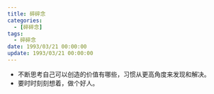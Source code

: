 ```yaml
---
title: 碎碎念
categories: 
  - [碎碎念]
tags:
  - 碎碎念
date: 1993/03/21 00:00:00
update: 1993/03/21 00:00:00
---
```


- 不断思考自己可以创造的价值有哪些，习惯从更高角度来发现和解决。
- 要时时刻刻想着，做个好人。
